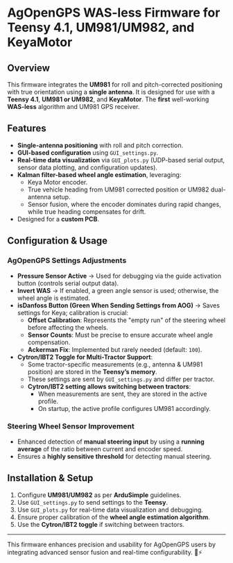 # AgOpenGPS WAS-less Firmware for Teensy 4.1, UM981/UM982, and KeyaMotor

## Overview
This firmware integrates the **UM981** for roll and pitch-corrected positioning with true orientation using a **single antenna**. It is designed for use with a **Teensy 4.1**, **UM981 or UM982**, and **KeyaMotor**. 
The **first** well-working **WAS-less** algorithm and UM981 GPS receiver.

## Features
- **Single-antenna positioning** with roll and pitch correction.
- **GUI-based configuration** using `GUI_settings.py`.
- **Real-time data visualization** via `GUI_plots.py` (UDP-based serial output, sensor data plotting, and configuration updates).
- **Kalman filter-based wheel angle estimation**, leveraging:
  - Keya Motor encoder.
  - True vehicle heading from UM981 corrected position or UM982 dual-antenna setup.
  - Sensor fusion, where the encoder dominates during rapid changes, while true heading compensates for drift.
- Designed for a **custom PCB**.

## Configuration & Usage
### AgOpenGPS Settings Adjustments
- **Pressure Sensor Active** → Used for debugging via the guide activation button (controls serial output data).
- **Invert WAS** → If enabled, a green angle sensor is used; otherwise, the wheel angle is estimated.
- **isDanfoss Button (Green When Sending Settings from AOG)** → Saves settings for Keya; calibration is crucial:
  - **Offset Calibration**: Represents the "empty run" of the steering wheel before affecting the wheels.
  - **Sensor Counts**: Must be precise to ensure accurate wheel angle compensation.
  - **Ackerman Fix**: Implemented but rarely needed (default: `100`).
- **Cytron/IBT2 Toggle for Multi-Tractor Support**:
  - Some tractor-specific measurements (e.g., antenna & UM981 position) are stored in the **Teensy’s memory**.
  - These settings are sent by `GUI_settings.py` and differ per tractor.
  - **Cytron/IBT2 setting allows switching between tractors**:
    - When measurements are sent, they are stored in the active profile.
    - On startup, the active profile configures UM981 accordingly.

### Steering Wheel Sensor Improvement
- Enhanced detection of **manual steering input** by using a **running average** of the ratio between current and encoder speed.
- Ensures a **highly sensitive threshold** for detecting manual steering.

## Installation & Setup
1. Configure **UM981/UM982** as per **ArduSimple** guidelines.
2. Use `GUI_settings.py` to send settings to the **Teensy**.
3. Use `GUI_plots.py` for real-time data visualization and debugging.
4. Ensure proper calibration of the **wheel angle estimation algorithm**.
5. Use the **Cytron/IBT2 toggle** if switching between tractors.

---
This firmware enhances precision and usability for AgOpenGPS users by integrating advanced sensor fusion and real-time configurability. 🚜⚡
